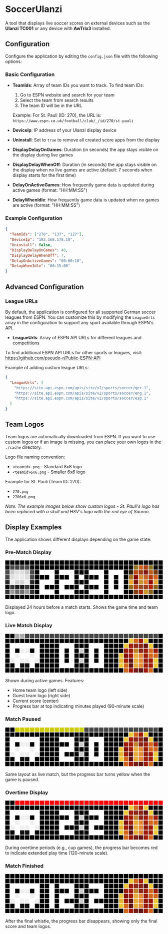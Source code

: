 # SoccerUlanzi

A tool that displays live soccer scores on external devices such as the **Ulanzi TC001** or any device with **AwTrix3** installed.

## Configuration

Configure the application by editing the `config.json` file with the following options:

### Basic Configuration

- **TeamIds**: Array of team IDs you want to track. To find team IDs:
  1. Go to ESPN website and search for your team
  2. Select the team from search results
  3. The team ID will be in the URL
  
  Example: For St. Pauli (ID: 270), the URL is:
  `https://www.espn.co.uk/football/club/_/id/270/st-pauli`

- **DeviceIp**: IP address of your Ulanzi display device

- **Uninstall**: Set to `true` to remove all created score apps from the display

- **DisplayDelayOnGames**: Duration (in seconds) the app stays visible on the display during live games

- **DisplayDelayWhenOff**: Duration (in seconds) the app stays visible on the display when no live games are active (default: 7 seconds when display starts for the first time)

- **DelayOnActiveGames**: How frequently game data is updated during active games (format: "HH:MM:SS")

- **DelayWhenIdle**: How frequently game data is updated when no games are active (format: "HH:MM:SS")

### Example Configuration

```json
{
  "TeamIds": ["270", "137", "127"],
  "DeviceIp": "192.168.178.10",
  "Uninstall": false,
  "DisplayDelayOnGames": 40,
  "DisplayDelayWhenOff": 7,
  "DelayOnActiveGames": "00:00:10",
  "DelayWhenIdle": "00:15:00"
}
```

## Advanced Configuration

### League URLs

By default, the application is configured for all supported German soccer leagues from ESPN. You can customize this by modifying the `LeagueUrls` array in the configuration to support any sport available through ESPN's API.

- **LeagueUrls**: Array of ESPN API URLs for different leagues and competitions

To find additional ESPN API URLs for other sports or leagues, visit: https://github.com/pseudo-r/Public-ESPN-API

Example of adding custom league URLs:
```json
{
  "LeagueUrls": [
    "https://site.api.espn.com/apis/site/v2/sports/soccer/ger.1",
    "https://site.api.espn.com/apis/site/v2/sports/soccer/eng.1",
    "https://site.api.espn.com/apis/site/v2/sports/soccer/esp.1"
  ]
}
```

## Team Logos

Team logos are automatically downloaded from ESPN. If you want to use custom logos or if an image is missing, you can place your own logos in the `./cache` directory.

Logo file naming convention:
- `<teamid>.png` - Standard 8x8 logo
- `<teamid>6x6.png` - Smaller 6x6 logo

Example for St. Pauli (Team ID: 270):
- `270.png`
- `2706x6.png`

*Note: The example images below show custom logos - St. Pauli's logo has been replaced with a skull and HSV's logo with the red eye of Sauron.*

## Display Examples

The application shows different displays depending on the game state:

### Pre-Match Display
![Before Match](./doc/before.png)

Displayed 24 hours before a match starts. Shows the game time and team logo.

### Live Match Display
![During Match](./doc/playing.png)

Shown during active games. Features:
- Home team logo (left side)
- Guest team logo (right side)
- Current score (center)
- Progress bar at top indicating minutes played (90-minute scale)

### Match Paused
![Match Paused](./doc/pause.png)

Same layout as live match, but the progress bar turns yellow when the game is paused.

### Overtime Display
![Overtime](./doc/overtime.png)

During overtime periods (e.g., cup games), the progress bar becomes red to indicate extended play time (120-minute scale).

### Match Finished
![Match Finished](./doc/finished.png)

After the final whistle, the progress bar disappears, showing only the final score and team logos.